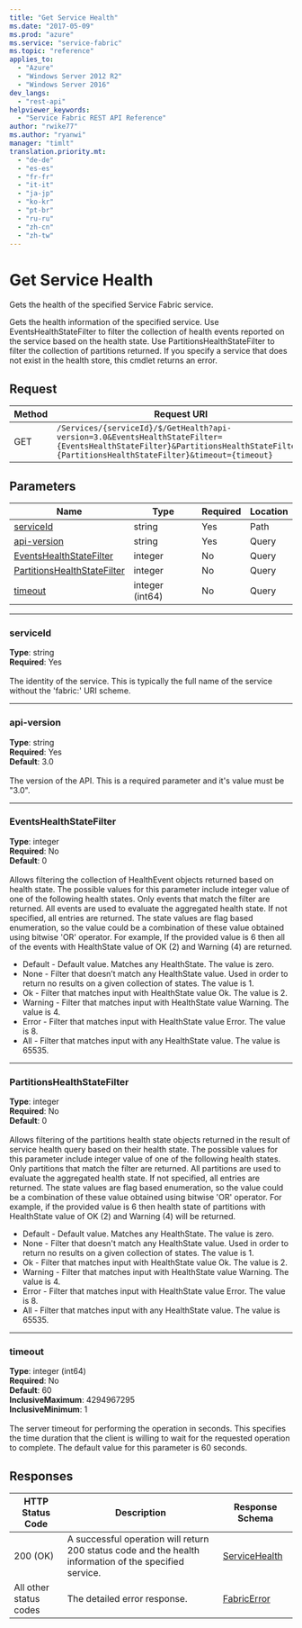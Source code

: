 ```yaml
---
title: "Get Service Health"
ms.date: "2017-05-09"
ms.prod: "azure"
ms.service: "service-fabric"
ms.topic: "reference"
applies_to: 
  - "Azure"
  - "Windows Server 2012 R2"
  - "Windows Server 2016"
dev_langs: 
  - "rest-api"
helpviewer_keywords: 
  - "Service Fabric REST API Reference"
author: "rwike77"
ms.author: "ryanwi"
manager: "timlt"
translation.priority.mt: 
  - "de-de"
  - "es-es"
  - "fr-fr"
  - "it-it"
  - "ja-jp"
  - "ko-kr"
  - "pt-br"
  - "ru-ru"
  - "zh-cn"
  - "zh-tw"
---
```

# Get Service Health
Gets the health of the specified Service Fabric service.

Gets the health information of the specified service.
Use EventsHealthStateFilter to filter the collection of health events reported on the service based on the health state.
Use PartitionsHealthStateFilter to filter the collection of partitions returned.
If you specify a service that does not exist in the health store, this cmdlet returns an error.


## Request
| Method | Request URI |
| ------ | ----------- |
| GET | `/Services/{serviceId}/$/GetHealth?api-version=3.0&EventsHealthStateFilter={EventsHealthStateFilter}&PartitionsHealthStateFilter={PartitionsHealthStateFilter}&timeout={timeout}` |


## Parameters
| Name | Type | Required | Location |
| --- | --- | --- | --- |
| [serviceId](#serviceid) | string | Yes | Path |
| [api-version](#api-version) | string | Yes | Query |
| [EventsHealthStateFilter](#eventshealthstatefilter) | integer | No | Query |
| [PartitionsHealthStateFilter](#partitionshealthstatefilter) | integer | No | Query |
| [timeout](#timeout) | integer (int64) | No | Query |

____
### serviceId
__Type__: string <br/>
__Required__: Yes<br/>
<br/>
The identity of the service. This is typically the full name of the service without the 'fabric:' URI scheme.

____
### api-version
__Type__: string <br/>
__Required__: Yes<br/>
__Default__: 3.0 <br/>
<br/>
The version of the API. This is a required parameter and it's value must be "3.0".

____
### EventsHealthStateFilter
__Type__: integer <br/>
__Required__: No<br/>
__Default__: 0 <br/>
<br/>
Allows filtering the collection of HealthEvent objects returned based on health state.
The possible values for this parameter include integer value of one of the following health states.
Only events that match the filter are returned. All events are used to evaluate the aggregated health state.
If not specified, all entries are returned. The state values are flag based enumeration, so the value could be a combination of these value obtained using bitwise 'OR' operator. For example, If the provided value is 6 then all of the events with HealthState value of OK (2) and Warning (4) are returned.
  
- Default - Default value. Matches any HealthState. The value is zero. 
- None - Filter that doesn’t match any HealthState value. Used in order to return no results on a given collection of states. The value is 1. 
- Ok - Filter that matches input with HealthState value Ok. The value is 2. 
- Warning - Filter that matches input with HealthState value Warning. The value is 4. 
- Error - Filter that matches input with HealthState value Error. The value is 8. 
- All - Filter that matches input with any HealthState value. The value is 65535. 


____
### PartitionsHealthStateFilter
__Type__: integer <br/>
__Required__: No<br/>
__Default__: 0 <br/>
<br/>
Allows filtering of the partitions health state objects returned in the result of service health query based on their health state.
The possible values for this parameter include integer value of one of the following health states.
Only partitions that match the filter are returned. All partitions are used to evaluate the aggregated health state.
If not specified, all entries are returned. The state values are flag based enumeration, so the value could be a combination of these value
obtained using bitwise 'OR' operator. For example, if the provided value is 6 then health state of partitions with HealthState value of OK (2) and Warning (4) will be returned. 
  
- Default - Default value. Matches any HealthState. The value is zero. 
- None - Filter that doesn't match any HealthState value. Used in order to return no results on a given collection of states. The value is 1. 
- Ok - Filter that matches input with HealthState value Ok. The value is 2. 
- Warning - Filter that matches input with HealthState value Warning. The value is 4. 
- Error - Filter that matches input with HealthState value Error. The value is 8. 
- All - Filter that matches input with any HealthState value. The value is 65535. 


____
### timeout
__Type__: integer (int64) <br/>
__Required__: No<br/>
__Default__: 60 <br/>
__InclusiveMaximum__: 4294967295 <br/>
__InclusiveMinimum__: 1 <br/>
<br/>
The server timeout for performing the operation in seconds. This specifies the time duration that the client is willing to wait for the requested operation to complete. The default value for this parameter is 60 seconds.

## Responses

| HTTP Status Code | Description | Response Schema |
| --- | --- | --- |
| 200 (OK) | A successful operation will return 200 status code and the health information of the specified service.<br/> | [ServiceHealth](sfclient-v56-model-servicehealth.md) |
| All other status codes | The detailed error response.<br/> | [FabricError](sfclient-v56-model-fabricerror.md) |
